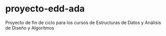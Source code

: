 # proyecto-edd-ada
Proyecto de fin de ciclo para los cursos de Estructuras de Datos y Análisis de Diseño y Algoritmos
